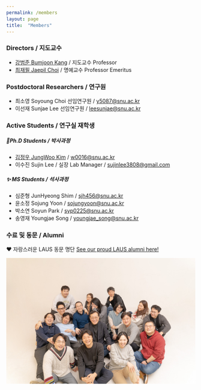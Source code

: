 ```yaml
---
permalink: /members
layout: page
title:  "Members"
---
```


### Directors / 지도교수

- [강범준 Bumjoon Kang](/professor) / 지도교수 Professor
- [최재필 Jaepil Choi](/professor0) / 명예교수 Professor Emeritus

### Postdoctoral Researchers / 연구원

<!-- 
- 김영우 Youngwoo Kim 책임연구원 / <span class="email">willtill@snu.ac.kr</span>
- 이태규 TaeGyu Lee 선임연구원 / <span class="email">tegyu@snu.ac.kr</span>
-->
- 최소영 Soyoung Choi 선임연구원 / <span class="email">y5087@snu.ac.kr</span>
- 이선재 Sunjae Lee 선임연구원 / <span class="email">leesunjae@snu.ac.kr</span> 

### Active Students / 연구실 재학생

##### 🌟Ph.D Students / 박사과정
- [김정우 JungWoo Kim](https://w0016.github.io/about/) / <span class="email">w0016@snu.ac.kr</span>
- 이수진 Sujin Lee / 실장 Lab Manager / <span class="email">sujinlee3808@gmail.com</span>

##### ✨ MS Students / 석사과정
- 심준형 JunHyeong Shim / <span class="email">sjh456@snu.ac.kr</span>
- 윤소정 Sojung Yoon / <span class="email">sojungyoon@snu.ac.kr</span>
- 박소연 Soyun Park / <span class="email">syp0225@snu.ac.kr</span>
- 송영재 Youngjae Song / <span class="email">youngjae_song@snu.ac.kr</span>
  
### 수료 및 동문 / Alumni

❤️ 자랑스러운 LAUS 동문 명단 [See our proud LAUS alumni here!](https://snu-laus.notion.site/Alumni-c5afa827529c47df91dd701b1085f96d?pvs=4)

![x](img_2023_gunsan.jpg)
